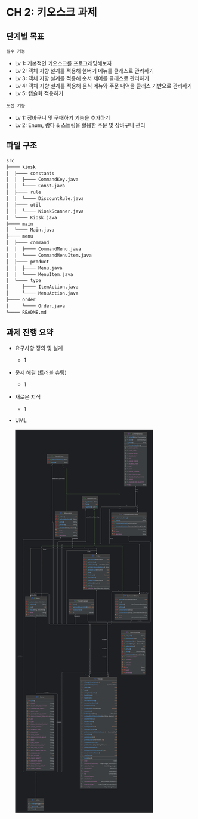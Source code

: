 # CH 2: 키오스크 과제

## 단계별 목표
`필수 기능`
- Lv 1: 기본적인 키오스크를 프로그래밍해보자
- Lv 2: 객체 지향 설계를 적용해 햄버거 메뉴를 클래스로 관리하기
- Lv 3: 객체 지향 설계를 적용해 순서 제어를 클래스로 관리하기
- Lv 4: 객체 지향 설계를 적용해 음식 메뉴와 주문 내역을 클래스 기반으로 관리하기
- Lv 5: 캡슐화 적용하기

`도전 기능`
- Lv 1: 장바구니 및 구매하기 기능을 추가하기
- Lv 2: Enum, 람다 & 스트림을 활용한 주문 및 장바구니 관리

## 파일 구조
```bash
src
├──── kiosk
│  ├──── constants
│  │  ├──── CommandKey.java
│  │  └──── Const.java
│  ├──── rule
│  │  └──── DiscountRule.java
│  ├──── util
│  │  └──── KioskScanner.java
│  └──── Kiosk.java
├──── main
│  └──── Main.java
├──── menu
│  ├──── command
│  │  ├──── CommandMenu.java
│  │  └──── CommandMenuItem.java
│  ├──── product
│  │  ├──── Menu.java
│  │  └──── MenuItem.java
│  └──── type 
│     ├──── ItemAction.java
│     └──── MenuAction.java
├──── order
│     └──── Order.java
└──── README.md
```

## 과제 진행 요약
- 요구사항 정의 및 설계
  - 1
- 문제 해결 (트러블 슈팅)
  - 1
- 새로운 지식
  - 1


- UML <br/><br/>
  ![uml](./images/uml.png)